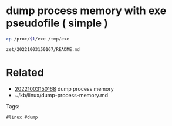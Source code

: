 # dump process memory with exe pseudofile ( simple )
```bash
cp /proc/$1/exe /tmp/exe
```

` zet/20221003150167/README.md `

# Related

- [20221003150168](/zet/20221003150168/README.md) dump process memory
- ~/kb/linux/dump-process-memory.md

Tags:

    #linux #dump 
